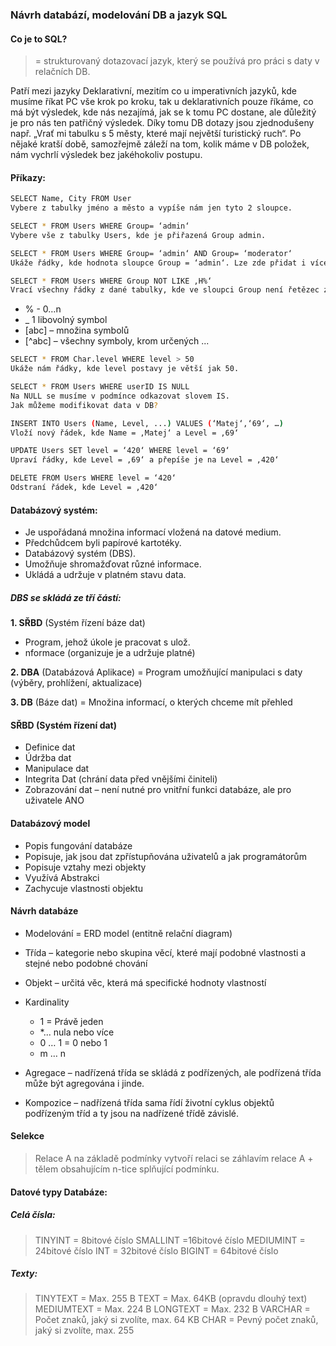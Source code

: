 ### Návrh databází, modelování DB a jazyk SQL


#### Co je to SQL?

>= strukturovaný dotazovací jazyk, který se používá pro práci s daty v relačních DB.

Patří mezi jazyky Deklarativní, mezitím co u imperativních jazyků, kde musíme říkat PC vše krok po kroku, tak u deklarativních pouze říkáme, co má být výsledek, kde nás nezajímá, jak se k tomu PC dostane, ale důležitý je pro nás ten patřičný výsledek.
Díky tomu DB dotazy jsou zjednodušeny např. „Vrať mi tabulku s 5 městy, které mají největší turistický ruch“. Po nějaké kratší době, samozřejmě záleží na tom, kolik máme v DB položek, nám vychrlí výsledek bez jakéhokoliv postupu. 

#### Příkazy:
```sh
SELECT Name, City FROM User
Vybere z tabulky jméno a město a vypíše nám jen tyto 2 sloupce.
```
```sh
SELECT * FROM Users WHERE Group= ‘admin‘
Vybere vše z tabulky Users, kde je přiřazená Group admin.
```
```sh
SELECT * FROM Users WHERE Group= ‘admin‘ AND Group= ‘moderator‘
Ukáže řádky, kde hodnota sloupce Group = ‘admin‘. Lze zde přidat i více podmínek   pomocí (AND, OR, NOT).
```
```sh
SELECT * FROM Users WHERE Group NOT LIKE ‚H%‘
Vrací všechny řádky z dané tabulky, kde ve sloupci Group není řetězec začínající písmenem H a za ním 0-n libovolných symbolů.
```
- % - 0…n
- _ 1 libovolný symbol
- [abc] – množina symbolů
- [^abc] – všechny symboly, krom určených
... 
```sh
SELECT * FROM Char.level WHERE level > 50
Ukáže nám řádky, kde level postavy je větší jak 50.
```
```sh
SELECT * FROM Users WHERE userID IS NULL
Na NULL se musíme v podmínce odkazovat slovem IS.
Jak můžeme modifikovat data v DB?
```
```sh
INSERT INTO Users (Name, Level, ...) VALUES (‘Matej‘,‘69‘, …) 
Vloží nový řádek, kde Name = ‚Matej‘ a Level = ‚69‘
```
```sh
UPDATE Users SET level = ‘420‘ WHERE level = ‘69‘ 
Upraví řádky, kde Level = ‚69‘ a přepíše je na Level = ‚420‘
```
```sh
DELETE FROM Users WHERE level = ‘420‘
Odstraní řádek, kde Level = ‚420‘
```

#### Databázový systém:

- Je uspořádaná množina informací vložená na datové medium.
- Předchůdcem byli papírové kartotéky.
- Databázový systém (DBS).
- Umožňuje shromažďovat různé informace.
- Ukládá a udržuje v platném stavu data.

##### DBS se skládá ze tří částí:

**1. SŘBD** (Systém řízení báze dat)
- Program, jehož úkole je pracovat s ulož.
- nformace (organizuje je a udržuje platné)

**2. DBA** (Databázová Aplikace) = Program umožňující manipulaci s daty (výběry, prohlížení, aktualizace)

**3.	DB** (Báze dat) = Množina informací, o kterých chceme mít přehled

#### SŘBD (Systém řízení dat)

- Definice dat
- Údržba dat
- Manipulace dat
- Integrita Dat (chrání data před vnějšími činiteli)
- Zobrazování dat – není nutné pro vnitřní funkci databáze, ale pro uživatele ANO

#### Databázový model

- Popis fungování databáze
- Popisuje, jak jsou dat zpřístupňována uživatelů a jak programátorům
- Popisuje vztahy mezi objekty
- Využívá Abstrakci
- Zachycuje vlastnosti objektu

#### Návrh databáze
- Modelování = ERD model (entitně relační diagram)
- Třída – kategorie nebo skupina věcí, které mají podobné vlastnosti a stejné nebo podobné chování
- Objekt – určitá věc, která má specifické hodnoty vlastností
-  Kardinality 
    - 1 = Právě jeden
    - *... nula nebo více
    - 0 … 1 = 0 nebo 1
    - m … n

- Agregace – nadřízená třída se skládá z podřízených, ale podřízená třída může být agregována i jinde.

- Kompozice – nadřízená třída sama řídí životní cyklus objektů podřízeným tříd a ty jsou na nadřízené třídě závislé.

#### Selekce

>Relace A na základě podmínky vytvoří relaci se záhlavím relace A + tělem obsahujícím n-tice splňující podmínku.

#### Datové typy Databáze:

##### Celá čísla:

>TINYINT = 8bitové číslo
SMALLINT =16bitové číslo
MEDIUMINT = 24bitové číslo
INT = 32bitové číslo
BIGINT = 64bitové číslo

##### Texty:

>TINYTEXT = Max. 255 B
TEXT = Max. 64KB (opravdu dlouhý text)
MEDIUMTEXT = Max. 224 B
LONGTEXT = Max. 232 B
VARCHAR = Počet znaků, jaký si zvolíte, max. 64 KB
CHAR	= Pevný počet znaků, jaký si zvolíte, max. 255





